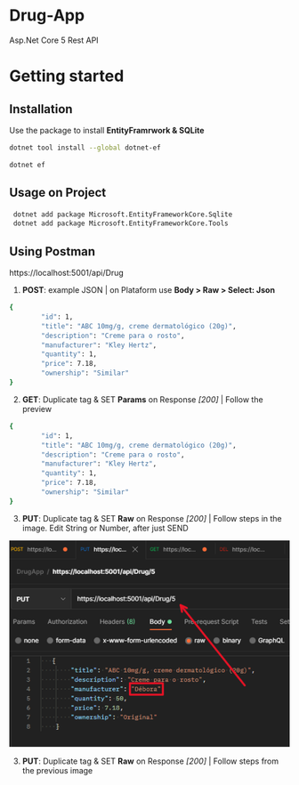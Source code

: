 # Drug-App
Asp.Net Core 5 Rest API 


# Getting started

## Installation

Use the package to install **EntityFramrwork & SQLite**

```bash
dotnet tool install --global dotnet-ef
```
```bash
dotnet ef 
```

## Usage on Project

```bash
 dotnet add package Microsoft.EntityFrameworkCore.Sqlite  
 dotnet add package Microsoft.EntityFrameworkCore.Tools
```

## Using Postman
https://localhost:5001/api/Drug
1. **POST**: example JSON | on Plataform use **Body > Raw > Select: Json**
```bash
{
        "id": 1,
        "title": "ABC 10mg/g, creme dermatológico (20g)",
        "description": "Creme para o rosto",
        "manufacturer": "Kley Hertz",
        "quantity": 1,
        "price": 7.18,
        "ownership": "Similar"
}
```
2. **GET**: Duplicate tag & SET **Params** on Response _[200]_ 
| Follow the preview
```bash
{
        "id": 1,
        "title": "ABC 10mg/g, creme dermatológico (20g)",
        "description": "Creme para o rosto",
        "manufacturer": "Kley Hertz",
        "quantity": 1,
        "price": 7.18,
        "ownership": "Similar"
}
```
3. **PUT**: Duplicate tag & SET **Raw** on Response _[200]_ 
| Follow steps in the image. Edit String or Number, after just SEND

<img src="https://github.com/William-io/Drug-App/blob/main/assets/images/Screenshot%202021-06-28%20192748.png" alt="Screenshot of experience in VS2019" title="Experience in VS2019" style="max-width:100%;">

3. **PUT**: Duplicate tag & SET **Raw** on Response _[200]_ 
| Follow steps from the previous image
